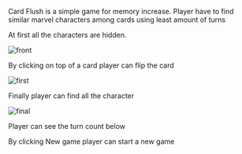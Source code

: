 Card Flush is a simple game for memory increase. Player have to find similar marvel characters among cards using least amount of turns


At first all the characters are hidden.

![front](https://github.com/user-attachments/assets/d00c088e-f8a5-455b-bbed-aeb1457f0359)

By clicking on top of a card player can flip the card

![first](https://github.com/user-attachments/assets/2076ef03-45f1-49f8-aa06-79c73ed251d4)

Finally player can find all the character

![final](https://github.com/user-attachments/assets/daf86d43-c0b3-4871-9625-ee003d4a6dfb)


Player can see the turn count below 

By clicking New game player can start a new game
